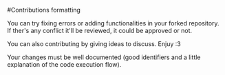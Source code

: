 #Contributions formatting

You can try fixing errors or adding functionalities in your forked repository. If ther's any conflict it'll be reviewed, it could be approved or not.

You can also contributing by giving ideas to discuss. Enjuy :3

Your changes must be well documented (good identifiers and a little explanation of the code execution flow).

